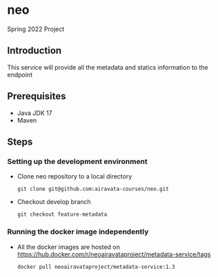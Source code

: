 # neo
Spring 2022 Project

## Introduction

This service will provide all the metadata and statics information to the endpoint

## Prerequisites

* Java JDK 17
* Maven

## Steps

### Setting up the development environment

* Clone neo repository to a local directory

  ```
  git clone git@github.com:airavata-courses/neo.git
  ```

* Checkout develop branch

  ```
  git checkout feature-metadata
  ```

### Running the docker image independently

* All the docker images are hosted on https://hub.docker.com/r/neoairavataproject/metadata-service/tags

  ```
  docker pull neoairavataproject/metadata-service:1.3
  ```

```